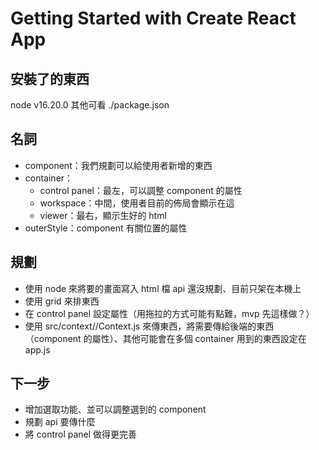 # Getting Started with Create React App

## 安裝了的東西
node v16.20.0
其他可看 ./package.json

## 名詞
- component：我們規劃可以給使用者新增的東西
- container：
    - control panel：最左，可以調整 component 的屬性
    - workspace：中間，使用者目前的佈局會顯示在這
    - viewer：最右，顯示生好的 html
- outerStyle：component 有關位置的屬性

## 規劃
- 使用 node 來將要的畫面寫入 html 檔 api 還沒規劃、目前只架在本機上
- 使用 grid 來排東西
- 在 control panel 設定屬性（用拖拉的方式可能有點難，mvp 先這樣做？）
- 使用 src/context//Context.js 來傳東西，將需要傳給後端的東西（component 的屬性）、其他可能會在多個 container 用到的東西設定在 app.js

## 下一步
- 增加選取功能、並可以調整選到的 component
- 規劃 api 要傳什麼
- 將 control panel 做得更完善
